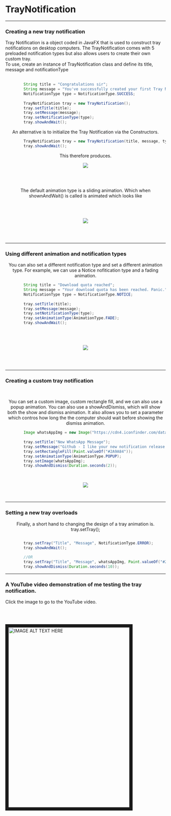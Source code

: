 # TrayNotification

___

### Creating a new tray notification

<p align="center">

Tray Notification is a object coded in JavaFX that is used to construct tray notifications on desktop computers. The TrayNotification comes with 5 preloaded notification types but also allows users to create their own custom tray.
<br>
To use, create an instance of TrayNotification class and define its title, message and notificationType
<br>
<br>
</p>

```java
        String title = "Congratulations sir";
        String message = "You've successfully created your first Tray Notification";
        NotificationType type = NotificationType.SUCCESS;
        
        TrayNotification tray = new TrayNotification();
        tray.setTitle(title);
        tray.setMessage(message);
        tray.setNotificationType(type);
        tray.showAndWait();
```

<p align="center">
An alternative is to initialize the Tray Notification via the Constructors.
</p>

```java
        TrayNotification tray = new TrayNotification(title, message, type);
        tray.showAndWait();
```

<p align="center">
This therefore produces.
</p>

<p align="center">
<img src = "http://i.imgur.com/IFmooQe.jpg"/>
</p>
<br>
<br>

<p align="center">
The default animation type is a sliding animation.
Which when shownAndWait() is called is animated which looks like
</p>

<br>
<br>
<p align="center">
<img src = "http://i.imgur.com/2xr6k7E.gif"/>
</p>
<br>
<br>

___

### Using different animation and notification types

<p align="center">
You can also set a different notification type and set a different animation type.
For example, we can use a Notice nofitication type and a fading animation.
</p>

```java
        String title = "Download quota reached";
        String message = "Your download quota has been reached. Panic.";
        NotificationType type = NotificationType.NOTICE;
        
        tray.setTitle(title);
        tray.setMessage(message);
        tray.setNotificationType(type);
        tray.setAnimationType(AnimationType.FADE);
        tray.showAndWait();
```

<br>
<br>
<p align="center">
<img src = "http://i.imgur.com/sFHp2vJ.gif"/>
</p>
<br>
<br>

___

### Creating a custom tray notification

<br>

<p align="center">
You can set a custom image, custom rectangle fill, and we can also use a popup animation.
You can also use a showAndDismiss, which will show both the show and dismiss animation. It also
allows you to set a parameter which contros how long the the computer should wait before showing the dismiss animation.
</p>

```java
        Image whatsAppImg = new Image("https://cdn4.iconfinder.com/data/icons/iconsimple-logotypes/512/whatsapp-128.png");
        
        tray.setTitle("New WhatsApp Message");
        tray.setMessage("Github - I like your new notification release. Nice one.");
        tray.setRectangleFill(Paint.valueOf("#2A9A84"));
        tray.setAnimationType(AnimationType.POPUP);
        tray.setImage(whatsAppImg);
        tray.showAndDismiss(Duration.seconds(2));
```
<br>
<p align="center">
<img src = "http://i.imgur.com/VjPOzza.gif"/>
</p>
<br>


___

### Setting a new tray overloads

<p align="center">
Finally, a short hand to changing the design of a tray animation is.
tray.setTray();
</p>

```java

        tray.setTray("Title", "Message", NotificationType.ERROR);
        tray.showAndWait();
        
        //OR
        tray.setTray("Title", "Message", whatsAppImg, Paint.valueOf("#2A9A84") , AnimationType.POPUP);
        tray.showAndDismiss(Duration.seconds(10));

```

___


### A YouTube video demonstration of me testing the tray notification.

<p align="center">

Click the image to go to the YouTube video.

<br>
<br>

<a href="https://www.youtube.com/watch?v=SeaF3lTmbQE"
target="_blank"><img src="http://i.imgur.com/2k0Sw7F.jpg" 
alt="IMAGE ALT TEXT HERE" width="380" height="566" border="10" /></a>
</p>
